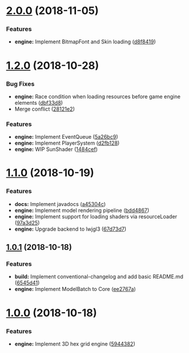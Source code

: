 <a name="2.0.0"></a>
# [2.0.0](https://bitbucket.org/lapidist/spacecolony/compare/v1.2.0...v2.0.0) (2018-11-05)


### Features

* **engine:** Implement BitmapFont and Skin loading ([d8f8419](https://bitbucket.org/lapidist/spacecolony/commits/d8f8419))



<a name="1.2.0"></a>
# [1.2.0](https://bitbucket.org/lapidist/spacecolony/compare/v1.1.0...v1.2.0) (2018-10-28)


### Bug Fixes

* **engine:** Race condition when loading resources before game engine elements ([dbf33d8](https://bitbucket.org/lapidist/spacecolony/commits/dbf33d8))
* Merge conflict ([28121e2](https://bitbucket.org/lapidist/spacecolony/commits/28121e2))


### Features

* **engine:** Implement EventQueue ([5a26bc9](https://bitbucket.org/lapidist/spacecolony/commits/5a26bc9))
* **engine:** Implement PlayerSystem ([d2fb128](https://bitbucket.org/lapidist/spacecolony/commits/d2fb128))
* **engine:** WIP SunShader ([1484cef](https://bitbucket.org/lapidist/spacecolony/commits/1484cef))



<a name="1.1.0"></a>
# [1.1.0](https://bitbucket.org/lapidist/spacecolony/compare/v1.0.1...v1.1.0) (2018-10-19)


### Features

* **docs:** Implement javadocs ([a45304c](https://bitbucket.org/lapidist/spacecolony/commits/a45304c))
* **engine:** Implement model rendering pipeline ([bdd4867](https://bitbucket.org/lapidist/spacecolony/commits/bdd4867))
* **engine:** Implement support for loading shaders via resourceLoader ([97a3d25](https://bitbucket.org/lapidist/spacecolony/commits/97a3d25))
* **engine:** Upgrade backend to lwjgl3 ([67d73d7](https://bitbucket.org/lapidist/spacecolony/commits/67d73d7))



<a name="1.0.1"></a>
## [1.0.1](https://bitbucket.org/lapidist/spacecolony/compare/1.0.0...v1.0.1) (2018-10-18)


### Features

* **build:** Implement conventional-changelog and add basic README.md ([6545d41](https://bitbucket.org/lapidist/spacecolony/commits/6545d41))
* **engine:** Implement ModelBatch to Core ([ee2767a](https://bitbucket.org/lapidist/spacecolony/commits/ee2767a))



<a name="1.0.0"></a>
# [1.0.0](https://bitbucket.org/lapidist/spacecolony/compare/5944382...1.0.0) (2018-10-18)


### Features

* **engine:** Implement 3D hex grid engine ([5944382](https://bitbucket.org/lapidist/spacecolony/commits/5944382))



